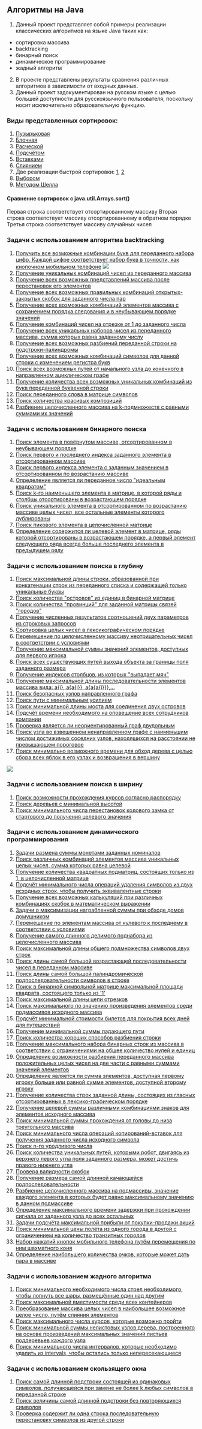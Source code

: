 ## Алгоритмы на Java
1. Данный проект представляет собой примеры реализации классических алгоритмов на языке Java таких как:
 - сортировка массива
 - backtracking
 - бинарный поиск
 - динамическое программирование
 - жадный алгоритм
 
2. В проекте представлены результаты сравнения различных алгоритмов в зависимости от входных данных.
3. Данный проект задокументирован на русском языке с целью большей доступности для русскоязычного пользователя, поскольку носит исключительно образовательную функцию.

### Виды представленных сортировок:
1. [Пузырьковая](https://github.com/porosyonocheg/algorithms/blob/master/src/arraySorting/BubbleSort.java)
2. [Блочная](https://github.com/porosyonocheg/algorithms/blob/master/src/arraySorting/BucketSort.java)
3. [Расческой](https://github.com/porosyonocheg/algorithms/blob/master/src/arraySorting/CombSort.java)
4. [Подсчётом](https://github.com/porosyonocheg/algorithms/blob/master/src/arraySorting/CountingSort.java)
5. [Вставками](https://github.com/porosyonocheg/algorithms/blob/master/src/arraySorting/InsertionSort.java)
6. [Слиянием](https://github.com/porosyonocheg/algorithms/blob/master/src/arraySorting/MergeSort.java)
7. Две реализации быстрой сортировки: [1](https://github.com/porosyonocheg/algorithms/blob/master/src/arraySorting/QuickSort.java), [2](https://github.com/porosyonocheg/algorithms/blob/master/src/arraySorting/QuickSort2.java)
8. [Выбором](https://github.com/porosyonocheg/algorithms/blob/master/src/arraySorting/SelectionSort.java)
9. [Методом Шелла](https://github.com/porosyonocheg/algorithms/blob/master/src/arraySorting/ShellSort.java)

#### Сравнение сортировок с java.util.Arrays.sort()
Первая строка соответствует отсортированному массиву
Вторая строка соответствует массиву отсортированному в обратном порядке
Третья строка соответствует массиву случайных чисел

### Задачи с использованием алгоритма backtracking
1. [Получить все возможные комбинации букв для переданного набора цифр. Каждой цифре соответствует набор букв в точности, как кнопочном мобильном телефоне](https://github.com/porosyonocheg/algorithms/blob/master/src/backtracking/LetterCombinationsOfAPhoneNumber.java)
![](https://www.yorku.ca/mack/chapter5-f2.jpg)
2. [Получение уникальных комбинаций чисел из переданного массива](https://github.com/porosyonocheg/algorithms/blob/master/src/backtracking/Subsets.java)
3. [Получение всех возможных представлений массива после перестановок его элементов](https://github.com/porosyonocheg/algorithms/blob/master/src/backtracking/Permutations.java)
4. [Получение всех возможных правильных комбинаций открытых-закрытых скобок для заданного числа пар](https://github.com/porosyonocheg/algorithms/blob/master/src/backtracking/PairsOfParentheses.java)
5. [Получение всех возможных комбинаций элементов массива с сохранением порядка следования и в неубывающем порядке значений](https://github.com/porosyonocheg/algorithms/blob/master/src/backtracking/IncreasingSubsequences.java)
6. [Получение комбинаций чисел на отрезке от 1 до заданного числа](https://github.com/porosyonocheg/algorithms/blob/master/src/backtracking/Combinations.java)
7. [Получение всех уникальных наборов чисел из переданного массива, сумма которых равна заданному числу](https://github.com/porosyonocheg/algorithms/blob/master/src/backtracking/CombinationSum.java)
8. [Получение всех возможных разбиений переданной строки на подстроки-палиндромы](https://github.com/porosyonocheg/algorithms/blob/master/src/backtracking/PalindromePartitioning.java)
9. [Получение всех возможных комбинаций символов для данной строки с изменением регистра букв](https://github.com/porosyonocheg/algorithms/blob/master/src/backtracking/LetterCasePermutation.java)
10. [Поиск всех возможных путей от начального узла до конечного в направленном ациклическом графе](https://github.com/porosyonocheg/algorithms/blob/master/src/backtracking/AllPathsFromSourceToTarget.java)
11. [Получение количества всех возможных уникальных комбинаций из букв переданной буквенной строки](https://github.com/porosyonocheg/algorithms/blob/master/src/backtracking/LetterTilePossibilities.java)
12. [Поиск переданного слова в матрице символов](https://github.com/porosyonocheg/algorithms/blob/master/src/backtracking/WordSearch.java)
13. [Поиск количества красивых композиций](https://github.com/porosyonocheg/algorithms/blob/master/src/backtracking/BeautifulArrangement.java)
14. [Разбиение целочисленного массива на k-подмножеств с равными суммами их значений](https://github.com/porosyonocheg/algorithms/blob/master/src/backtracking/PartitionToEqualSumSubsets.java)

### Задачи с использованием бинарного поиска
1. [Поиск элемента в повёрнутом массиве, отсортированном в неубывающем порядке](https://github.com/porosyonocheg/algorithms/blob/master/src/binarySearch/SearchInRotatedSortedArray.java)
2. [Поиск первого и последнего индекса заданного элемента в отсортированном массиве](https://github.com/porosyonocheg/algorithms/blob/master/src/binarySearch/FirstAndLastPositionOfElementInSortedArray.java)
3. [Поиск первого индекса элемента с заданным значением в отсортированном по возрастанию массиве](https://github.com/porosyonocheg/algorithms/blob/master/src/binarySearch/InsertPosition.java)
4. [Определение является ли переданное число "идеальным квадратом"](https://github.com/porosyonocheg/algorithms/blob/master/src/binarySearch/IsPerfectSquare.java)
5. [Поиск k-го наименьшего элемента в матрице, в которой ряды и столбцы отсортированы в возрастающем порядке](https://github.com/porosyonocheg/algorithms/blob/master/src/binarySearch/KthSmallestElementInSortedMatrix.java)
6. [Поиск уникального элемента в отсортированном по возрастанию массиве целых чисел, все остальные элементы которого дублированы](https://github.com/porosyonocheg/algorithms/blob/master/src/binarySearch/SingleElementInSortedArray.java)
7. [Поиск пикового элемента в целочисленной матрице](https://github.com/porosyonocheg/algorithms/blob/master/src/binarySearch/FindPeakElement.java)
8. [Определение содержится ли целевой элемент в матрице, ряды которой отсортированы в возрастающем порядке, а первый элемент следующего ряда всегда больше последнего элемента в предыдущем ряду](https://github.com/porosyonocheg/algorithms/blob/master/src/binarySearch/SearchTargetInMatrix.java)

### Задачи с использованием поиска в глубину
1. [Поиск максимальной длины строки, образованной при конкатенации строк из переданного списка и содержащей только уникальные буквы](https://github.com/porosyonocheg/algorithms/blob/master/src/depthFirstSearch/ConcatenatedStringWithUniqueCharacters.java)
2. [Поиск количества "островов" из единиц в бинарной матрице](https://github.com/porosyonocheg/algorithms/blob/master/src/depthFirstSearch/Islands.java)
3. [Поиск количества "провинций" для заданной матрицы связей "городов"](https://github.com/porosyonocheg/algorithms/blob/master/src/depthFirstSearch/Provinces.java)
4. [Получение численных результатов соотношений двух параметров из строковых запросов](https://github.com/porosyonocheg/algorithms/blob/master/src/depthFirstSearch/EvaluateDivision.java)
5. [Сортировка целых чисел в лексикографическом порядке](https://github.com/porosyonocheg/algorithms/blob/master/src/depthFirstSearch/LexicographicalNumbers.java)
6. [Перемещение по целочисленному массиву неотрицательных чисел в соответствии с условиями](https://github.com/porosyonocheg/algorithms/blob/master/src/depthFirstSearch/JumpGame.java)
7. [Получение максимальной суммы значений элементов, доступных для первого игрока](https://github.com/porosyonocheg/algorithms/blob/master/src/depthFirstSearch/StoneGame.java)
8. [Поиск всех существующих путей выхода объекта за границы поля заданного размера](https://github.com/porosyonocheg/algorithms/blob/master/src/depthFirstSearch/OutOfBoundaryPaths.java)
9. [Получение индексов столбцов, из которых "выпадает мяч"](https://github.com/porosyonocheg/algorithms/blob/master/src/depthFirstSearch/FallingBall.java)
10. [Получение максимальной длины последовательности элементов массива вида: a{i}, a{a{i}}, a{a{a{i}}},...](https://github.com/porosyonocheg/algorithms/blob/master/src/depthFirstSearch/ArrayNesting.java)
11. [Поиск безопасных узлов направленного графа](https://github.com/porosyonocheg/algorithms/blob/master/src/depthFirstSearch/FindEventualSafeStates.java)
12. [Поиск пути с минимальным усилием](https://github.com/porosyonocheg/algorithms/blob/master/src/depthFirstSearch/PathWithMinimumEffort.java)
13. [Поиск минимальной длины моста для соединения двух островов](https://github.com/porosyonocheg/algorithms/blob/master/src/depthFirstSearch/ShortestBridge.java)
14. [Подсчёт времени необходимого на оповещение всех сотрудников компании](https://github.com/porosyonocheg/algorithms/blob/master/src/depthFirstSearch/TimeNeededToInformAllEmployees.java)
15. [Проверка является ли неориентированный граф двудольным](https://github.com/porosyonocheg/algorithms/blob/master/src/depthFirstSearch/IsGraphBipartite.java)
16. [Поиск узла во взвешенном ненаправленном графе с наименьшим числом достижимых соседних узлов, находящихся на расстоянии не превышающем пороговое](https://github.com/porosyonocheg/algorithms/blob/master/src/depthFirstSearch/CityWithSmallestNumberOfNeighborsAtThresholdDistance.java)
17. [Поиск минимально возможного времени для обход дерева с целью сбора всех яблок в его узлах и возвращения в вершину](https://github.com/porosyonocheg/algorithms/blob/master/src/depthFirstSearch/CollectAllApplesInATree.java)

![](https://assets.leetcode.com/uploads/2020/04/23/min_time_collect_apple_1.png)

### Задачи с использованием поиска в ширину
1. [Поиск возможности прохождения курсов согласно распорядку](https://github.com/porosyonocheg/algorithms/blob/master/src/breadthFirstSearch/CourseSchedule.java)
2. [Поиск деревьев с минимальной высотой](https://github.com/porosyonocheg/algorithms/blob/master/src/breadthFirstSearch/MinimumHeightTrees.java)
3. [Поиск минимального числа перестановок кодового замка от стартового до получения целевого значения](https://github.com/porosyonocheg/algorithms/blob/master/src/breadthFirstSearch/OpenTheLock.java)

### Задачи с использованием динамического программирования
1. [Задачи размена суммы монетами заданных номиналов](https://github.com/porosyonocheg/algorithms/blob/master/src/dynamicProgramming/CoinChange.java)
2. [Поиск различных комбинаций элементов массива уникальных целых чисел, сумма которых равна целевой](https://github.com/porosyonocheg/algorithms/blob/master/src/dynamicProgramming/CombinationSum.java)
3. [Получение количества квадратных подматриц, состоящих только из 1, в целочисленной матрице](https://github.com/porosyonocheg/algorithms/blob/master/src/dynamicProgramming/CountSquareSubmatricesWithAllOnes.java)
4. [Подсчёт минимального числа операций удаления символов из двух исходных строк, чтобы получить эквивалентные строки](https://github.com/porosyonocheg/algorithms/blob/master/src/dynamicProgramming/DeleteOperationsForTwoStrings.java)
5. [Получение всех возможных калькуляций при различных комбинациях скобок в математическом выражении](https://github.com/porosyonocheg/algorithms/blob/master/src/dynamicProgramming/DifferentWaysToAddParentheses.java)
6. [Задачи о максимизации награбленной суммы при обходе домов домушником](https://github.com/porosyonocheg/algorithms/blob/master/src/dynamicProgramming/HouseRobber.java)
7. [Перемещение по элементам массива от нулевого к последнему в соответствии с условиями](https://github.com/porosyonocheg/algorithms/blob/master/src/dynamicProgramming/JumpGame.java)
8. [Получение самого длинного делимого поднабора из целочисленного массива](https://github.com/porosyonocheg/algorithms/blob/master/src/dynamicProgramming/LargestDivisibleSubset.java)
9. [Поиск максимальной длины общего подмножества символов двух строк](https://github.com/porosyonocheg/algorithms/blob/master/src/dynamicProgramming/LongestCommonSubsequence.java)
10. [Поиск длины самой большой возрастающей последовательности чисел в переданном массиве](https://github.com/porosyonocheg/algorithms/blob/master/src/dynamicProgramming/LongestIncreasingSubsequence.java)
11. [Поиск длины самой большой палиндромической подпоследовательности символов в строке](https://github.com/porosyonocheg/algorithms/blob/master/src/dynamicProgramming/LongestPalindromicSubsequence.java)
12. [Поиск в бинарной символьной матрице максимальной площади квадрата, состоящего только из '1'](https://github.com/porosyonocheg/algorithms/blob/master/src/dynamicProgramming/MaximalSquare.java)
13. [Поиск максимальной длины цепи отрезков](https://github.com/porosyonocheg/algorithms/blob/master/src/dynamicProgramming/MaximumLengthOfPairChain.java)
14. [Поиск максимального по значению произведения элементов среди подмассивов исходного массива](https://github.com/porosyonocheg/algorithms/blob/master/src/dynamicProgramming/MaximumProductSubarray.java)
15. [Подсчёт минимальной стоимости билетов для покрытия всех дней для путешествий](https://github.com/porosyonocheg/algorithms/blob/master/src/dynamicProgramming/MinimumCostForTickets.java)
16. [Получение минимальной суммы падающего пути](https://github.com/porosyonocheg/algorithms/blob/master/src/dynamicProgramming/MinimumFallingPathSum.java)
17. [Поиск количества хороших способов разбиения строки](https://github.com/porosyonocheg/algorithms/blob/master/src/dynamicProgramming/NumberOfGoodWaysToSplitString.java)
18. [Получение максимального набора бинарных строк из массива в соответствии с ограничениями на общее количество нулей и единиц](https://github.com/porosyonocheg/algorithms/blob/master/src/dynamicProgramming/OnesAndZeroes.java)
19. [Определение возможности разбиения переданного массива положительных целых чисел на две части с равными суммами значений элементов](https://github.com/porosyonocheg/algorithms/blob/master/src/dynamicProgramming/PartitionEqualSubsetSum.java)
20. [Определение является ли сумма элементов, доступная первому игроку больше или равной сумме элементов, доступной второму игроку](https://github.com/porosyonocheg/algorithms/blob/master/src/dynamicProgramming/PredictTheWinner.java)
21. [Получение количества строк заданной длины, состоящих из гласных отсортированных в лексико-графическом порядке](https://github.com/porosyonocheg/algorithms/blob/master/src/dynamicProgramming/SortedVowelStrings.java)
22. [Получение целевой суммы различными комбинациями знаков для элементов исходного массива](https://github.com/porosyonocheg/algorithms/blob/master/src/dynamicProgramming/TargetSum.java)
23. [Поиск минимальной суммы прохождения от головы до низа треугольного массива](https://github.com/porosyonocheg/algorithms/blob/master/src/dynamicProgramming/Triangle.java)
24. [Поиск минимального числа операций копирований-вставок для получения заданного числа исходного символа](https://github.com/porosyonocheg/algorithms/blob/master/src/dynamicProgramming/TwoKeysKeyboard.java)
25. [Поиск n-го уродливого числа](https://github.com/porosyonocheg/algorithms/blob/master/src/dynamicProgramming/UglyNumber.java)
26. [Поиск количества уникальных путей, которыми робот, двигаясь из верхнего левого угла поля заданного размера, может достичь правого нижнего угла](https://github.com/porosyonocheg/algorithms/blob/master/src/dynamicProgramming/UniquePaths.java)
27. [Провера валидности скобок](https://github.com/porosyonocheg/algorithms/blob/master/src/dynamicProgramming/ValidParenthesisString.java)
28. [Получение размера самой длинной качающейся подпоследовательности](https://github.com/porosyonocheg/algorithms/blob/master/src/dynamicProgramming/WiggleSubsequence.java)
29. [Разбиение целочисленного массива на подмассивы, значение каждого элемента в которых будет равно максимальному значению в данном подмассиве](https://github.com/porosyonocheg/algorithms/blob/master/src/dynamicProgramming/NetworkDelayTime.java)
30. [Определение максимального времени задержки при прохождении сигнала от заданного узла до всех остальных](https://github.com/porosyonocheg/algorithms/blob/master/src/dynamicProgramming/NetworkDelayTime.java)
31. [Задачи подсчёта максимальной прибыли от покупки-продажи акций](https://github.com/porosyonocheg/algorithms/blob/master/src/dynamicProgramming/BestTimeToBuyAndSellStock.java)
32. [Поиск минимальной цены полёта из одного города в другой с ограничением на количество транзитных городов](https://github.com/porosyonocheg/algorithms/blob/master/src/dynamicProgramming/CheapestFlightsWithinKStops.java)
33. [Набор нажатий кнопок мобильного телефона путём перемещения по ним шахматного коня](https://github.com/porosyonocheg/algorithms/blob/master/src/dynamicProgramming/KnightDialer.java)
34. [Определение наибольшего количества очков, которые может дать пара в массиве](https://github.com/porosyonocheg/algorithms/blob/master/src/dynamicProgramming/BestSightseeingPair.java)

### Задачи с использованием жадного алгоритма
1. [Поиск минимального необходимого числа стрел необходимого, чтобы лопнуть все шары, размещённые один над другим](https://github.com/porosyonocheg/algorithms/blob/master/src/greedy/MinimumNumberOfArrowsToBurstBalloons.java)
2. [Поиск максимальной вместимости среди всех контейнеров](https://github.com/porosyonocheg/algorithms/blob/master/src/greedy/ContainerWithMostWater.java)
3. [Преобразование массива целых чисел в наибольшее возможное целое число, путём слияния элементов](https://github.com/porosyonocheg/algorithms/blob/master/src/greedy/LargestNumber.java)
4. [Поиск максимального числа курсов, которые возможно пройти](https://github.com/porosyonocheg/algorithms/blob/master/src/greedy/CourseSchedule.java)
5. [Поиск минимальной суммы нелистовых узлов дерева, построенного на основе произведений максимальных значений листьев поддеревьев каждого узла](https://github.com/porosyonocheg/algorithms/blob/master/src/greedy/MinimumCostTreeFromLeafValues.java)
6. [Поиск минимального числа интервалов, которые необходимо удалить из intervals, чтобы остались только непересекающиеся](https://github.com/porosyonocheg/algorithms/blob/master/src/greedy/NonOverlappingIntervals.java)

### Задачи с использованием скользящего окна
1. [Поиск самой длинной подстроки состоящей из одинаковых символов, получающейся при замене не более k любых символов в переданной строке](https://github.com/porosyonocheg/algorithms/blob/master/src/slidingWindow/LongestRepeatingCharacterReplacement.java)
2. [Поиск величины самой длинной подстроки без повторяющихся символов](https://github.com/porosyonocheg/algorithms/blob/master/src/slidingWindow/LongestSubstringWithoutRepeatingCharacters.java)
3. [Проверка содержит ли одна строка последовательную перестановку символов из другой строки](https://github.com/porosyonocheg/algorithms/blob/master/src/slidingWindow/PermutationInString.java)